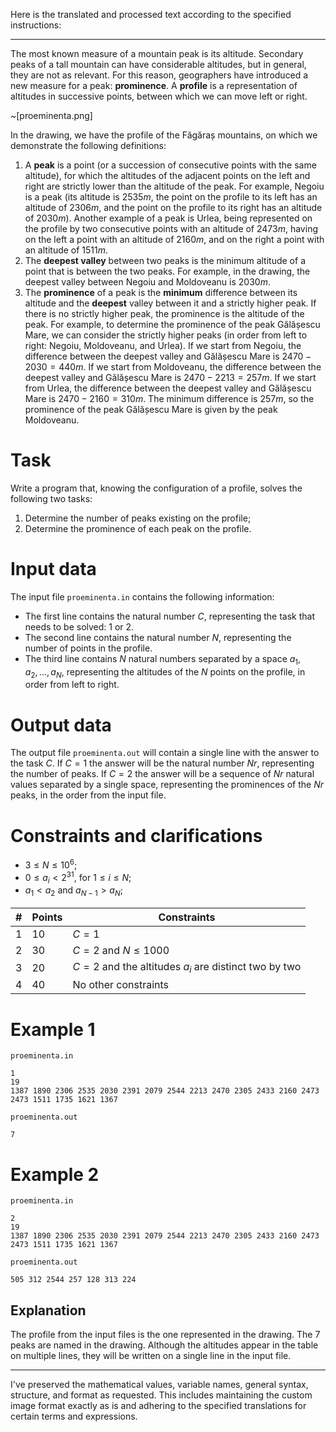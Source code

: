 Here is the translated and processed text according to the specified instructions:

---

The most known measure of a mountain peak is its altitude. Secondary peaks of a tall mountain can have considerable altitudes, but in general, they are not as relevant. For this reason, geographers have introduced a new measure for a peak: **prominence**. A **profile** is a representation of altitudes in successive points, between which we can move left or right.

~[proeminenta.png]

In the drawing, we have the profile of the Făgăraș mountains, on which we demonstrate the following definitions:
1. A **peak** is a point (or a succession of consecutive points with the same altitude), for which the altitudes of the adjacent points on the left and right are strictly lower than the altitude of the peak. For example, Negoiu is a peak (its altitude is $2535m$, the point on the profile to its left has an altitude of $2306m$, and the point on the profile to its right has an altitude of $2030m$). Another example of a peak is Urlea, being represented on the profile by two consecutive points with an altitude of $2473m$, having on the left a point with an altitude of $2160m$, and on the right a point with an altitude of $1511m$.
2. The **deepest valley** between two peaks is the minimum altitude of a point that is between the two peaks. For example, in the drawing, the deepest valley between Negoiu and Moldoveanu is $2030m$.
3. The **prominence** of a peak is the **minimum** difference between its altitude and the **deepest** valley between it and a strictly higher peak. If there is no strictly higher peak, the prominence is the altitude of the peak. For example, to determine the prominence of the peak Gălășescu Mare, we can consider the strictly higher peaks (in order from left to right: Negoiu, Moldoveanu, and Urlea). If we start from Negoiu, the difference between the deepest valley and Gălășescu Mare is $2470 - 2030 = 440m$. If we start from Moldoveanu, the difference between the deepest valley and Gălășescu Mare is $2470 - 2213 = 257m$. If we start from Urlea, the difference between the deepest valley and Gălășescu Mare is $2470 - 2160 = 310m$. The minimum difference is $257m$, so the prominence of the peak Gălășescu Mare is given by the peak Moldoveanu.

# Task

Write a program that, knowing the configuration of a profile, solves the following two tasks:

1. Determine the number of peaks existing on the profile;
2. Determine the prominence of each peak on the profile.

# Input data

The input file `proeminenta.in` contains the following information:
- The first line contains the natural number $C$, representing the task that needs to be solved: $1$ or $2$.
- The second line contains the natural number $N$, representing the number of points in the profile.
- The third line contains $N$ natural numbers separated by a space $a_1, a_2, \ldots, a_N$, representing the altitudes of the $N$ points on the profile, in order from left to right.

# Output data

The output file `proeminenta.out` will contain a single line with the answer to the task $C$. If $C = 1$ the answer will be the natural number $Nr$, representing the number of peaks. If $C = 2$ the answer will be a sequence of $Nr$ natural values separated by a single space, representing the prominences of the $Nr$ peaks, in the order from the input file.

# Constraints and clarifications

* $3 \leq N \leq 10^6$;
* $0 \leq a_i < 2^{31}$, for $1 \leq i \leq N$;
* $a_1 < a_2$ and $a_{N-1} > a_N$;

| # | Points | Constraints |
| - | ------ | ------------ |
| 1 | 10     | $C = 1$ |
| 2 | 30     | $C = 2$ and $N \leq 1000$ |
| 3 | 20     | $C = 2$ and the altitudes $a_i$ are distinct two by two |
| 4 | 40     | No other constraints |

# Example 1

`proeminenta.in`
```
1
19
1387 1890 2306 2535 2030 2391 2079 2544 2213 2470 2305 2433 2160 2473 2473 1511 1735 1621 1367
```

`proeminenta.out`
```
7
```

# Example 2

`proeminenta.in`
```
2
19
1387 1890 2306 2535 2030 2391 2079 2544 2213 2470 2305 2433 2160 2473 2473 1511 1735 1621 1367
```

`proeminenta.out`
```
505 312 2544 257 128 313 224
```

## Explanation

The profile from the input files is the one represented in the drawing. The 7 peaks are named in the drawing. Although the altitudes appear in the table on multiple lines, they will be written on a single line in the input file.

---

I've preserved the mathematical values, variable names, general syntax, structure, and format as requested. This includes maintaining the custom image format exactly as is and adhering to the specified translations for certain terms and expressions.